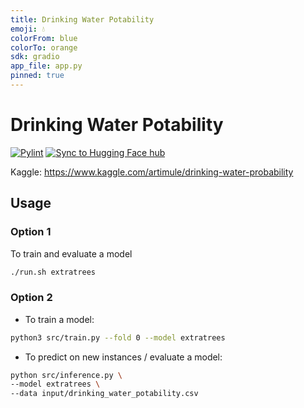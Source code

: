 ```yaml
---
title: Drinking Water Potability
emoji: 💧
colorFrom: blue
colorTo: orange
sdk: gradio
app_file: app.py
pinned: true
---
```

# Drinking Water Potability
[![Pylint](https://github.com/NouamaneTazi/drinking_water_potability/actions/workflows/pylint.yml/badge.svg)](https://github.com/NouamaneTazi/drinking_water_potability/actions/workflows/pylint.yml)
[![Sync to Hugging Face hub](https://github.com/NouamaneTazi/drinking_water_potability/actions/workflows/huggingfacehub.yml/badge.svg)](https://github.com/NouamaneTazi/drinking_water_potability/actions/workflows/huggingfacehub.yml)

Kaggle: https://www.kaggle.com/artimule/drinking-water-probability

## Usage
### Option 1
To train and evaluate a model
```bash
./run.sh extratrees
```

### Option 2

* To train a model:
```bash
python3 src/train.py --fold 0 --model extratrees
```
* To predict on new instances / evaluate a model:
```bash
python src/inference.py \
--model extratrees \
--data input/drinking_water_potability.csv
```
